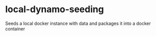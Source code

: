 # local-dynamo-seeding
Seeds a local docker instance with data and packages it into a docker container
